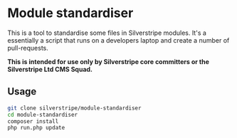 # Module standardiser

This is a tool to standardise some files in Silverstripe modules. It's a essentially a script that runs on a developers laptop and create a number of pull-requests.

**This is intended for use only by Silverstripe core committers or the Silverstripe Ltd CMS Squad.**

## Usage

```bash
git clone silverstripe/module-standardiser
cd module-standardiser
composer install
php run.php update
```
